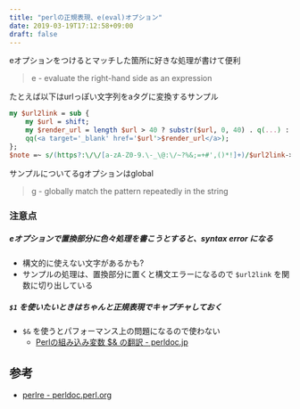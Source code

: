 ```yaml
---
title: "perlの正規表現、e(eval)オプション"
date: 2019-03-19T17:12:58+09:00
draft: false
---
```


eオプションをつけるとマッチした箇所に好きな処理が書けて便利

> e  - evaluate the right-hand side as an expression

たとえば以下はurlっぽい文字列をaタグに変換するサンプル

```perl
my $url2link = sub {
    my $url = shift;
    my $render_url = length $url > 40 ? substr($url, 0, 40) . q(...) : $url;
    qq(<a target='_blank' href='$url'>$render_url</a>);
};
$note =~ s/(https?:\/\/[a-zA-Z0-9.\-_\@:\/~?%&;=+#',()*!]+)/$url2link->("$1")/eg;
```

サンプルについてるgオプションはglobal

> g  - globally match the pattern repeatedly in the string

### 注意点

##### eオプションで置換部分に色々処理を書こうとすると、syntax error になる

- 構文的に使えない文字があるかも?
- サンプルの処理は、置換部分に置くと構文エラーになるので `$url2link` を関数に切り出している

##### `$1` を使いたいときはちゃんと正規表現でキャプチャしておく

- `$&` を使うとパフォーマンス上の問題になるので使わない
    - [Perlの組み込み変数 $& の翻訳 - perldoc.jp](http://perldoc.jp/variable/%24%26)


## 参考

- [perlre - perldoc.perl.org](https://perldoc.perl.org/perlre.html)
